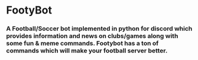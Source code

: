 # FootyBot
### A Football/Soccer bot implemented in python for discord which provides information and news on clubs/games along with some fun &amp; meme commands. Footybot has a ton of commands which will make your football server better. 


